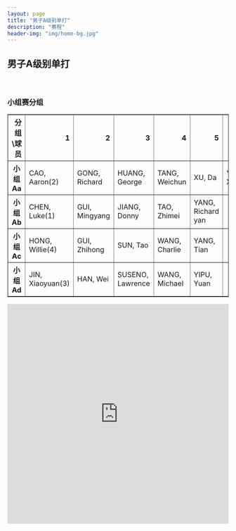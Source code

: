 ```yaml
---
layout: page
title: "男子A级别单打"
description: "赛程"
header-img: "img/home-bg.jpg"
---
```


<h2><p class="text-center">男子A级别单打</p></h2>
<br>

<h3>小组赛分组</h3>
<table border="1" class="dataframe">
  <thead>
    <tr style="text-align: right;">
      <th>分组\球员</th>
      <th>1</th>
      <th>2</th>
      <th>3</th>
      <th>4</th>
      <th>5</th>
      <th>6</th>
    </tr>
  </thead>
  <tbody>
    <tr>
      <th>小组Aa</th>
      <td>CAO, Aaron(2)</td>
      <td>GONG, Richard</td>
      <td>HUANG, George</td>
      <td>TANG, Weichun</td>
      <td>XU, Da</td>
      <td>YU, Xiaojun</td>
    </tr>
    <tr>
      <th>小组Ab</th>
      <td>CHEN, Luke(1)</td>
      <td>GUI, Mingyang</td>
      <td>JIANG, Donny</td>
      <td>TAO, Zhimei</td>
      <td>YANG, Richard yan</td>
      <td></td>
    </tr>
    <tr>
      <th>小组Ac</th>
      <td>HONG, Willie(4)</td>
      <td>GUI, Zhihong</td>
      <td>SUN, Tao</td>
      <td>WANG, Charlie</td>
      <td>YANG, Tian</td>
      <td></td>
    </tr>
    <tr>
      <th>小组Ad</th>
      <td>JIN, Xiaoyuan(3)</td>
      <td>HAN, Wei</td>
      <td>SUSENO, Lawrence</td>
      <td>WANG, Michael</td>
      <td>YIPU, Yuan</td>
      <td></td>
    </tr>
  </tbody>
</table>

<iframe src="http://actc.challonge.com/2017_single_a_rr/module" width="100%" height="500" frameborder="0" scrolling="auto" allowtransparency="true"></iframe>
